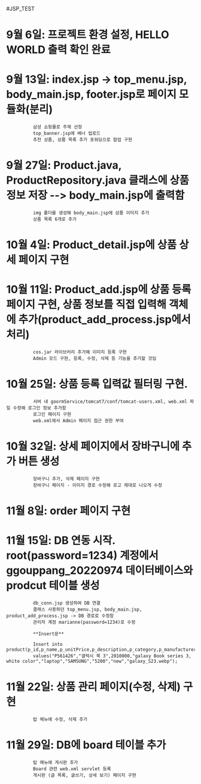 #JSP_TEST

# 9월 6일:     프로젝트 환경 설정, HELLO WORLD 출력 확인 완료

# 9월 13일:    index.jsp -> top_menu.jsp, body_main.jsp, footer.jsp로 페이지 모듈화(분리)
              삼성 쇼핑몰로 주제 선정
              top_banner.jsp에 배너 업로드
              추천 상품, 상품 목록 추가 포워딩으로 팝업 구현

# 9월 27일:    Product.java, ProductRepository.java 클래스에 상품 정보 저장 --> body_main.jsp에 출력함
              img 폴더를 생성해 body_main.jsp에 상품 이미지 추가
              상품 목록 6개로 추가

# 10월 4일:    Product_detail.jsp에 상품 상세 페이지 구현

# 10월 11일:   Product_add.jsp에 상품 등록 페이지 구현, 상품 정보를 직접 입력해 객체에 추가(product_add_process.jsp에서 처리)
              cos.jar 라이브러리 추가해 이미지 등록 구현
              Admin 모드 구현, 등록, 수정, 삭제 등 기능을 추가할 것임

# 10월 25일:   상품 등록 입력값 필터링 구현.
              서버 내 goormService/tomcat7/conf/tomcat-users.xml, web.xml 파일 수정해 로그인 정보 추가함
              로그인 페이지 구현
              web.xml에서 Admin 페이지 접근 권한 부여
            
# 10월 32일:   상세 페이지에서 장바구니에 추가 버튼 생성
              장바구니 추가, 삭제 페이지 구현
              장바구니 페이지 - 이미지 경로 수정해 로고 제대로 나오게 수정 

# 11월 8일:    order 페이지 구현

# 11월 15일:   DB 연동 시작. root(password=1234) 계정에서 ggouppang_20220974 데이터베이스와 prodcut 테이블 생성
              db_conn.jsp 생성하여 DB 연결
              클래스 사용하던 top_menu.jsp, body_main.jsp, product_add_process.jsp -> DB 경로로 수정함
              관리자 계정 marianne(password=1234)로 수정
            
              **Insert문**
            
              Insert into product(p_id,p_name,p_unitPrice,p_description,p_category,p_manufacturer,p_nuitsInStock,p_condition,p_filename)
              values("P561426","갤럭시 북 3",2010000,"galaxy Book series 3, white color","laptop","SAMSUNG","5200","new","galaxy_S23.webp");

# 11월 22일:   상품 관리 페이지(수정, 삭제) 구현
              탑 메뉴에 수정, 삭제 추가

# 11월 29일:   DB에 board 테이블 추가
              탑 메뉴에 게시판 추가
              Board 관련 web.xml servlet 등록
              게시판 (글 목록, 글쓰기, 상세 보기) 페이지 구현
